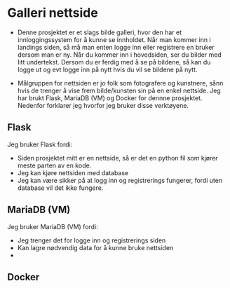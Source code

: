 # Galleri nettside
 
- Denne prosjektet er et slags bilde galleri, hvor den har et innloggingssystem for å kunne se innholdet. 
Når man kommer inn i landings siden, så må man enten logge inn eller registrere en bruker dersom man er ny. 
Når du kommer inn i hovedsiden, ser du bilder med litt undertekst. Dersom du er ferdig med å se på bildene, så kan du logge ut og evt logge inn på nytt hvis du vil se bildene på nytt.

- Målgruppen for nettsiden er jo folk som fotografere og kunstnere, sånn hvis de trenger å vise frem bilde/kunsten sin på en enkel nettside.
Jeg har brukt Flask, MariaDB (VM) og Docker for dennne prosjektet. Nedenfor forklarer jeg hvorfor jeg bruker disse verktøyene.

## Flask

Jeg bruker Flask fordi:
- Siden prosjektet mitt er en nettside, så er det en python fil som kjører meste parten av en kode.
- Jeg kan kjøre nettsiden med database
- Jeg kan være sikker på at logg inn og registrerings fungerer, fordi uten database vil det ikke fungere.

## MariaDB (VM)
Jeg bruker MariaDB (VM) fordi:
- Jeg trenger det for logge inn og registrerings siden
- Kan lagre nødvendig data for å kunne bruke nettsiden
- 

## Docker
